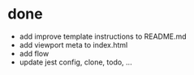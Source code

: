 [//]: # ()

# done
+ add improve template instructions to README.md
+ add viewport meta to index.html
+ add flow
+ update jest config, clone, todo, ...
